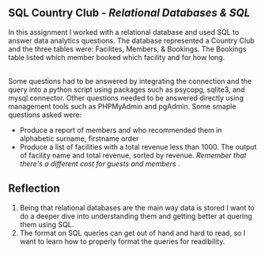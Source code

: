<h2> SQL Country Club - <i> Relational Databases & SQL </i> </h2>
In this assignment I worked with a relational database and used SQL to answer data analytics questions. The database represented a Country Club and the three tables were: Facilites, Members, & Bookings. The Bookings table listed which member booked which facility and for how long. <br> </br>

Some questions had to be answered by integrating the connection and the query into a python script using packages such as psycopg, sqlite3, and mysql.connector. Other questions needed to be answered directly using management tools such as PHPMyAdmin and pgAdmin. Some smaple questions asked were:
<ul>
  <li> Produce a report of members and who recommended them in alphabetic surname, firstname order </li>
  <li> Produce a list of facilities with a total revenue less than 1000. The output of facility name and total revenue, sorted by revenue. <i>Remember that there's a different cost for guests and members </i>.
</ul>

<h2> Reflection </h2>
<ol>
  <li> Being that relational databases are the main way data is stored I want to do a deeper dive into understanding them and getting better at quering them using SQL.</li>
  <li> The format on SQL queries can get out of hand and hard to read, so I want to learn how to properly format the queries for readibility. </li>
</ol>
